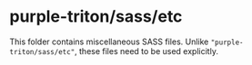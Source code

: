 # purple-triton/sass/etc

This folder contains miscellaneous SASS files. Unlike `"purple-triton/sass/etc"`, these files
need to be used explicitly.

